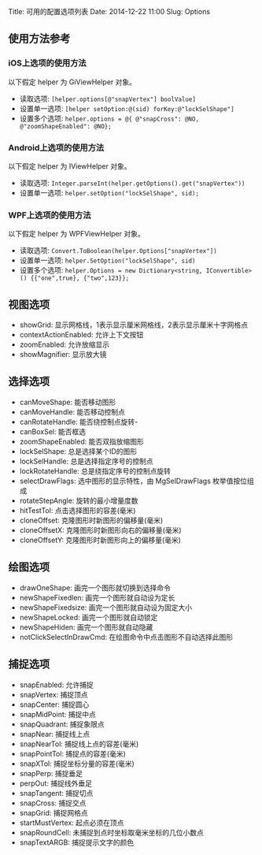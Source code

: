 Title: 可用的配置选项列表
Date: 2014-12-22 11:00
Slug: Options

## 使用方法参考

### iOS上选项的使用方法

以下假定 helper 为 GiViewHelper 对象。

- 读取选项: `[helper.options[@"snapVertex"] boolValue]`
- 设置单一选项: `[helper setOption:@(sid) forKey:@"lockSelShape"]`
- 设置多个选项: `helper.options = @{ @"snapCross": @NO, @"zoomShapeEnabled": @NO};`

### Android上选项的使用方法

以下假定 helper 为 IViewHelper 对象。

- 读取选项: `Integer.parseInt(helper.getOptions().get("snapVertex"))`
- 设置单一选项: `helper.setOption("lockSelShape", sid);`

### WPF上选项的使用方法

以下假定 helper 为 WPFViewHelper 对象。

- 读取选项: `Convert.ToBoolean(helper.Options["snapVertex"])`
- 设置单一选项: `helper.SetOption("lockSelShape", sid)`
- 设置多个选项: `helper.Options = new Dictionary<string, IConvertible>() {{"one",true}, {"two",123}};`

## 视图选项
- showGrid: 显示网格线，1表示显示厘米网格线，2表示显示厘米十字网格点
- contextActionEnabled: 允许上下文按钮
- zoomEnabled: 允许放缩显示
- showMagnifier: 显示放大镜

## 选择选项
- canMoveShape: 能否移动图形
- canMoveHandle: 能否移动控制点
- canRotateHandle: 能否绕控制点旋转- 
- canBoxSel: 能否框选
- zoomShapeEnabled: 能否双指放缩图形
- lockSelShape: 总是选择某个ID的图形
- lockSelHandle: 总是选择指定序号的控制点
- lockRotateHandle: 总是绕指定序号的控制点旋转
- selectDrawFlags: 选中图形的显示特性，由 MgSelDrawFlags 枚举值按位组成
- rotateStepAngle: 旋转的最小增量度数
- hitTestTol: 点击选择图形的容差(毫米)
- cloneOffset: 克隆图形时新图形的偏移量(毫米)
- cloneOffsetX: 克隆图形时新图形向右的偏移量(毫米)
- cloneOffsetY: 克隆图形时新图形向上的偏移量(毫米)

## 绘图选项
- drawOneShape: 画完一个图形就切换到选择命令
- newShapeFixedlen: 画完一个图形就自动设为定长
- newShapeFixedsize: 画完一个图形就自动设为固定大小
- newShapeLocked: 画完一个图形就自动锁定
- newShapeHiden: 画完一个图形就自动隐藏
- notClickSelectInDrawCmd: 在绘图命令中点击图形不自动选择此图形

## 捕捉选项
- snapEnabled: 允许捕捉
- snapVertex: 捕捉顶点
- snapCenter: 捕捉圆心
- snapMidPoint: 捕捉中点
- snapQuadrant: 捕捉象限点
- snapNear: 捕捉线上点
- snapNearTol: 捕捉线上点的容差(毫米)
- snapPointTol: 捕捉点的容差(毫米)
- snapXTol: 捕捉坐标分量的容差(毫米)
- snapPerp: 捕捉垂足
- perpOut: 捕捉线外垂足
- snapTangent: 捕捉切点
- snapCross: 捕捉交点
- snapGrid: 捕捉网格点
- startMustVertex: 起点必须在顶点
- snapRoundCell: 未捕捉到点时坐标取毫米坐标的几位小数点
- snapTextARGB: 捕捉提示文字的颜色
